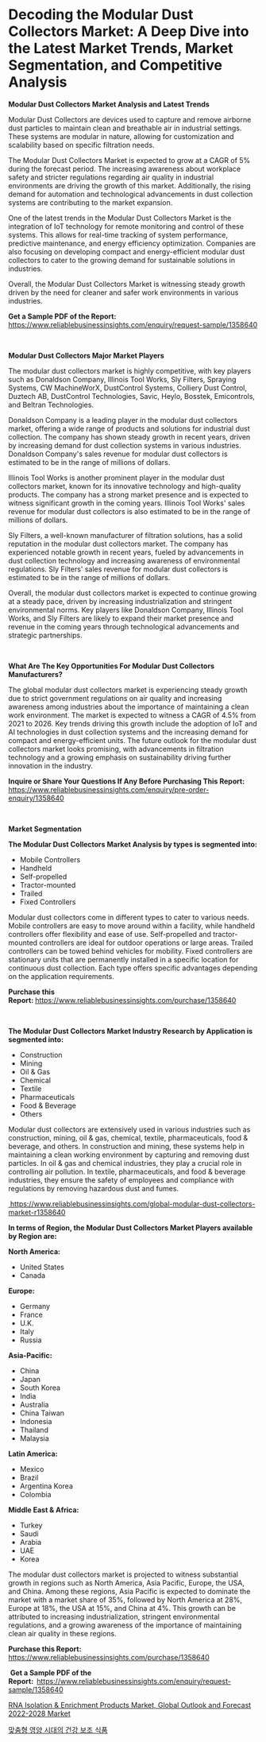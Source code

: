 <p><h1>Decoding the Modular Dust Collectors Market: A Deep Dive into the Latest Market Trends, Market Segmentation, and Competitive Analysis</h1></p><p><strong>Modular Dust Collectors Market Analysis and Latest Trends</strong></p>
<p><p>Modular Dust Collectors are devices used to capture and remove airborne dust particles to maintain clean and breathable air in industrial settings. These systems are modular in nature, allowing for customization and scalability based on specific filtration needs.</p><p>The Modular Dust Collectors Market is expected to grow at a CAGR of 5% during the forecast period. The increasing awareness about workplace safety and stricter regulations regarding air quality in industrial environments are driving the growth of this market. Additionally, the rising demand for automation and technological advancements in dust collection systems are contributing to the market expansion.</p><p>One of the latest trends in the Modular Dust Collectors Market is the integration of IoT technology for remote monitoring and control of these systems. This allows for real-time tracking of system performance, predictive maintenance, and energy efficiency optimization. Companies are also focusing on developing compact and energy-efficient modular dust collectors to cater to the growing demand for sustainable solutions in industries.</p><p>Overall, the Modular Dust Collectors Market is witnessing steady growth driven by the need for cleaner and safer work environments in various industries.</p></p>
<p><strong>Get a Sample PDF of the Report:&nbsp;</strong> <a href="https://www.reliablebusinessinsights.com/enquiry/request-sample/1358640">https://www.reliablebusinessinsights.com/enquiry/request-sample/1358640</a></p>
<p>&nbsp;</p>
<p><strong>Modular Dust Collectors Major Market Players</strong></p>
<p><p>The modular dust collectors market is highly competitive, with key players such as Donaldson Company, Illinois Tool Works, Sly Filters, Spraying Systems, CW MachineWorX, DustControl Systems, Colliery Dust Control, Duztech AB, DustControl Technologies, Savic, Heylo, Bosstek, Emicontrols, and Beltran Technologies. </p><p>Donaldson Company is a leading player in the modular dust collectors market, offering a wide range of products and solutions for industrial dust collection. The company has shown steady growth in recent years, driven by increasing demand for dust collection systems in various industries. Donaldson Company's sales revenue for modular dust collectors is estimated to be in the range of millions of dollars.</p><p>Illinois Tool Works is another prominent player in the modular dust collectors market, known for its innovative technology and high-quality products. The company has a strong market presence and is expected to witness significant growth in the coming years. Illinois Tool Works' sales revenue for modular dust collectors is also estimated to be in the range of millions of dollars.</p><p>Sly Filters, a well-known manufacturer of filtration solutions, has a solid reputation in the modular dust collectors market. The company has experienced notable growth in recent years, fueled by advancements in dust collection technology and increasing awareness of environmental regulations. Sly Filters' sales revenue for modular dust collectors is estimated to be in the range of millions of dollars.</p><p>Overall, the modular dust collectors market is expected to continue growing at a steady pace, driven by increasing industrialization and stringent environmental norms. Key players like Donaldson Company, Illinois Tool Works, and Sly Filters are likely to expand their market presence and revenue in the coming years through technological advancements and strategic partnerships.</p></p>
<p>&nbsp;</p>
<p><strong>What Are The Key Opportunities For Modular Dust Collectors Manufacturers?</strong></p>
<p><p>The global modular dust collectors market is experiencing steady growth due to strict government regulations on air quality and increasing awareness among industries about the importance of maintaining a clean work environment. The market is expected to witness a CAGR of 4.5% from 2021 to 2026. Key trends driving this growth include the adoption of IoT and AI technologies in dust collection systems and the increasing demand for compact and energy-efficient units. The future outlook for the modular dust collectors market looks promising, with advancements in filtration technology and a growing emphasis on sustainability driving further innovation in the industry.</p></p>
<p><strong>Inquire or Share Your Questions If Any Before Purchasing This Report:</strong> <a href="https://www.reliablebusinessinsights.com/enquiry/pre-order-enquiry/1358640">https://www.reliablebusinessinsights.com/enquiry/pre-order-enquiry/1358640</a></p>
<p>&nbsp;</p>
<p><strong>Market Segmentation</strong></p>
<p><strong>The Modular Dust Collectors Market Analysis by types is segmented into:</strong></p>
<p><ul><li>Mobile Controllers</li><li>Handheld</li><li>Self-propelled</li><li>Tractor-mounted</li><li>Trailed</li><li>Fixed Controllers</li></ul></p>
<p><p>Modular dust collectors come in different types to cater to various needs. Mobile controllers are easy to move around within a facility, while handheld controllers offer flexibility and ease of use. Self-propelled and tractor-mounted controllers are ideal for outdoor operations or large areas. Trailed controllers can be towed behind vehicles for mobility. Fixed controllers are stationary units that are permanently installed in a specific location for continuous dust collection. Each type offers specific advantages depending on the application requirements.</p></p>
<p><strong>Purchase this Report:&nbsp;</strong><a href="https://www.reliablebusinessinsights.com/purchase/1358640">https://www.reliablebusinessinsights.com/purchase/1358640</a></p>
<p>&nbsp;</p>
<p><strong>The Modular Dust Collectors Market Industry Research by Application is segmented into:</strong></p>
<p><ul><li>Construction</li><li>Mining</li><li>Oil & Gas</li><li>Chemical</li><li>Textile</li><li>Pharmaceuticals</li><li>Food & Beverage</li><li>Others</li></ul></p>
<p><p>Modular dust collectors are extensively used in various industries such as construction, mining, oil & gas, chemical, textile, pharmaceuticals, food & beverage, and others. In construction and mining, these systems help in maintaining a clean working environment by capturing and removing dust particles. In oil & gas and chemical industries, they play a crucial role in controlling air pollution. In textile, pharmaceuticals, and food & beverage industries, they ensure the safety of employees and compliance with regulations by removing hazardous dust and fumes.</p></p>
<p><a href="https://www.reliablebusinessinsights.com/global-modular-dust-collectors-market-r1358640">&nbsp;https://www.reliablebusinessinsights.com/global-modular-dust-collectors-market-r1358640</a></p>
<p><strong>In terms of Region, the Modular Dust Collectors Market Players available by Region are:</strong></p>
<p>
    <p> <strong> North America: </strong>
        <ul>
            <li>United States</li>
            <li>Canada</li>
        </ul>
        </p> 
    <p> <strong> Europe: </strong>
        <ul>
            <li>Germany</li>
            <li>France</li>
            <li>U.K.</li>
            <li>Italy</li>
            <li>Russia</li>
        </ul>
        </p> 
    <p> <strong> Asia-Pacific: </strong>
        <ul>
            <li>China</li>
            <li>Japan</li>
            <li>South Korea</li>
            <li>India</li>
            <li>Australia</li>
            <li>China Taiwan</li>
            <li>Indonesia</li>
            <li>Thailand</li>
            <li>Malaysia</li>
        </ul>
        </p> 
    <p> <strong> Latin America: </strong>
        <ul>
            <li>Mexico</li>
            <li>Brazil</li>
            <li>Argentina Korea</li>
            <li>Colombia</li>
        </ul>
        </p> 
    <p> <strong> Middle East & Africa: </strong>
        <ul>
            <li>Turkey</li>
            <li>Saudi</li>
            <li>Arabia</li>
            <li>UAE</li>
            <li>Korea</li>
        </ul>
    </p>
    </p>
<p><p>The modular dust collectors market is projected to witness substantial growth in regions such as North America, Asia Pacific, Europe, the USA, and China. Among these regions, Asia Pacific is expected to dominate the market with a market share of 35%, followed by North America at 28%, Europe at 18%, the USA at 15%, and China at 4%. This growth can be attributed to increasing industrialization, stringent environmental regulations, and a growing awareness of the importance of maintaining clean air quality in these regions.</p></p>
<p><strong>Purchase this Report: </strong><a href="https://www.reliablebusinessinsights.com/purchase/1358640">https://www.reliablebusinessinsights.com/purchase/1358640</a></p>
<p>&nbsp;<strong>Get a Sample PDF of the Report:&nbsp;&nbsp;</strong><a href="https://www.reliablebusinessinsights.com/enquiry/request-sample/1358640">https://www.reliablebusinessinsights.com/enquiry/request-sample/1358640</a></p>
<p><strong></strong></p>
<p><p><a href="https://github.com/traceygray97887/Market-Research-Report-List-1/blob/main/rna-isolation-enrichment-products-market-global-outlook-and-forecast-2022-2028-market.md">RNA Isolation & Enrichment Products Market, Global Outlook and Forecast 2022-2028 Market</a></p><p><a href="https://github.com/mduzzalmduzzal601/Market-Research-Report-List-1/blob/main/2376837124965.md">맞춤형 영양 시대의 건강 보조 식품</a></p></p>